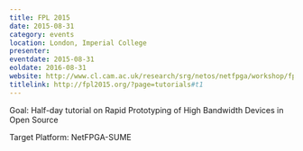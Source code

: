 ```yaml
---
title: FPL 2015
date: 2015-08-31
category: events
location: London, Imperial College
presenter:
eventdate: 2015-08-31
eoldate: 2016-08-31
website: http://www.cl.cam.ac.uk/research/srg/netos/netfpga/workshop/fpl-august-2015/
titlelink: http://fpl2015.org/?page=tutorials#t1
---
```


Goal: Half-day tutorial on Rapid Prototyping of High Bandwidth Devices in Open Source

Target Platform: NetFPGA-SUME
